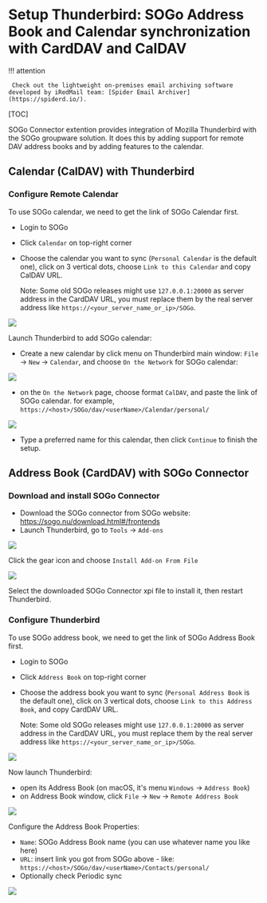 # Setup Thunderbird: SOGo Address Book and Calendar synchronization with CardDAV and CalDAV

!!! attention

	 Check out the lightweight on-premises email archiving software developed by iRedMail team: [Spider Email Archiver](https://spiderd.io/).

[TOC]

SOGo Connector extention provides integration of Mozilla Thunderbird with the SOGo groupware solution. It does this by adding support for remote DAV address books and by adding features to the calendar.

## Calendar (CalDAV) with Thunderbird

### Configure Remote Calendar

To use SOGo calendar, we need to get the link of SOGo Calendar first.

* Login to SOGo
* Click `Calendar` on top-right corner
* Choose the calendar you want to sync (`Personal Calendar` is the default one),
  click on 3 vertical dots, choose `Link to this Calendar` and copy CalDAV URL.

    Note: Some old SOGo releases might use `127.0.0.1:20000` as server
    address in the CardDAV URL, you must replace them by the real server
    address like `https://<your_server_name_or_ip>/SOGo`.

![](./images/thunderbird/sogo_link_to_calendar.png)

Launch Thunderbird to add SOGo calendar:

* Create a new calendar by click menu on Thunderbird main window: `File` ->
  `New` -> `Calendar`, and choose `On the Network` for SOGo calendar:

![](./images/thunderbird/sogo_new_calendar.png)

* on the `On the Network` page, choose format `CalDAV`, and paste the link of
  SOGo calendar. for example, `https://<host>/SOGo/dav/<userName>/Calendar/personal/`

![](./images/thunderbird/sogo_configure_calendar.png)

* Type a preferred name for this calendar, then click `Continue` to finish the
  setup.

## Address Book (CardDAV) with SOGo Connector

### Download and install SOGo Connector

* Download the SOGo connector from SOGo website: <https://sogo.nu/download.html#/frontends>
* Launch Thunderbird, go to `Tools` -> `Add-ons`

![](./images/thunderbird/sogo_menu_addons.png)

Click the gear icon and choose `Install Add-on From File`

![](./images/thunderbird/sogo_install_addons_from_file.png)

Select the downloaded SOGo Connector xpi file to install it, then restart Thunderbird.

### Configure Thunderbird

To use SOGo address book, we need to get the link of SOGo Address Book first.

* Login to SOGo
* Click `Address Book` on top-right corner
* Choose the address book you want to sync (`Personal Address Book` is the
  default one), click on 3 vertical dots, choose `Link to this Address Book`,
  and copy CardDAV URL.

    Note: Some old SOGo releases might use `127.0.0.1:20000` as server
    address in the CardDAV URL, you must replace them by the real server
    address like `https://<your_server_name_or_ip>/SOGo`.

![](./images/thunderbird/sogo_link_to_address_book.png)

Now launch Thunderbird:

* open its Address Book (on macOS, it's menu `Windows` -> `Address Book`)
* on Address Book window, click `File` -> `New` -> `Remote Address Book`

![](./images/thunderbird/sogo_new_remote_address_book.png)

Configure the Address Book Properties:

* `Name`: SOGo Address Book name (you can use whatever name you like here)
* `URL`: insert link you got from SOGo above - like: `https://<host>/SOGo/dav/<userName>/Contacts/personal/`
* Optionally check Periodic sync

![](./images/thunderbird/sogo_remote_address_book.png)
